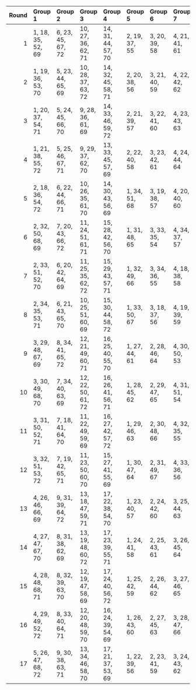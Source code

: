 |   Round | Group 1           | Group 2           | Group 3            | Group 4            | Group 5       | Group 6       | Group 7       | Group 8       | Group 9       | Group 10      | Group 11       | Group 12       | Group 13       | Group 14       | Group 15       | Group 16       | Group 17       |
|--------:|:------------------|:------------------|:-------------------|:-------------------|:--------------|:--------------|:--------------|:--------------|:--------------|:--------------|:---------------|:---------------|:---------------|:---------------|:---------------|:---------------|:---------------|
|       1 | 1, 18, 35, 52, 69 | 6, 23, 45, 67, 72 | 10, 27, 36, 62, 71 | 14, 31, 44, 57, 70 | 2, 19, 37, 55 | 3, 20, 39, 58 | 4, 21, 41, 61 | 5, 22, 43, 64 | 7, 24, 47, 53 | 8, 25, 49, 56 | 9, 26, 51, 59  | 11, 28, 38, 65 | 12, 29, 40, 68 | 13, 30, 42, 54 | 15, 32, 46, 60 | 16, 33, 48, 63 | 17, 34, 50, 66 |
|       2 | 1, 19, 36, 53, 70 | 5, 23, 44, 65, 69 | 10, 28, 37, 63, 72 | 14, 32, 45, 58, 71 | 2, 20, 38, 56 | 3, 21, 40, 59 | 4, 22, 42, 62 | 6, 24, 46, 68 | 7, 25, 48, 54 | 8, 26, 50, 57 | 9, 27, 35, 60  | 11, 29, 39, 66 | 12, 30, 41, 52 | 13, 31, 43, 55 | 15, 33, 47, 61 | 16, 34, 49, 64 | 17, 18, 51, 67 |
|       3 | 1, 20, 37, 54, 71 | 5, 24, 45, 66, 70 | 9, 28, 36, 61, 69  | 14, 33, 46, 59, 72 | 2, 21, 39, 57 | 3, 22, 41, 60 | 4, 23, 43, 63 | 6, 25, 47, 52 | 7, 26, 49, 55 | 8, 27, 51, 58 | 10, 29, 38, 64 | 11, 30, 40, 67 | 12, 31, 42, 53 | 13, 32, 44, 56 | 15, 34, 48, 62 | 16, 18, 50, 65 | 17, 19, 35, 68 |
|       4 | 1, 21, 38, 55, 72 | 5, 25, 46, 67, 71 | 9, 29, 37, 62, 70  | 13, 33, 45, 57, 69 | 2, 22, 40, 58 | 3, 23, 42, 61 | 4, 24, 44, 64 | 6, 26, 48, 53 | 7, 27, 50, 56 | 8, 28, 35, 59 | 10, 30, 39, 65 | 11, 31, 41, 68 | 12, 32, 43, 54 | 14, 34, 47, 60 | 15, 18, 49, 63 | 16, 19, 51, 66 | 17, 20, 36, 52 |
|       5 | 2, 18, 36, 54, 72 | 6, 22, 44, 66, 71 | 10, 26, 35, 61, 70 | 14, 30, 43, 56, 69 | 1, 34, 51, 68 | 3, 19, 38, 57 | 4, 20, 40, 60 | 5, 21, 42, 63 | 7, 23, 46, 52 | 8, 24, 48, 55 | 9, 25, 50, 58  | 11, 27, 37, 64 | 12, 28, 39, 67 | 13, 29, 41, 53 | 15, 31, 45, 59 | 16, 32, 47, 62 | 17, 33, 49, 65 |
|       6 | 2, 32, 50, 68, 69 | 7, 20, 43, 66, 72 | 11, 24, 51, 61, 71 | 15, 28, 42, 56, 70 | 1, 31, 48, 65 | 3, 33, 35, 54 | 4, 34, 37, 57 | 5, 18, 39, 60 | 6, 19, 41, 63 | 8, 21, 45, 52 | 9, 22, 47, 55  | 10, 23, 49, 58 | 12, 25, 36, 64 | 13, 26, 38, 67 | 14, 27, 40, 53 | 16, 29, 44, 59 | 17, 30, 46, 62 |
|       7 | 2, 33, 51, 52, 70 | 6, 20, 42, 64, 69 | 11, 25, 35, 62, 72 | 15, 29, 43, 57, 71 | 1, 32, 49, 66 | 3, 34, 36, 55 | 4, 18, 38, 58 | 5, 19, 40, 61 | 7, 21, 44, 67 | 8, 22, 46, 53 | 9, 23, 48, 56  | 10, 24, 50, 59 | 12, 26, 37, 65 | 13, 27, 39, 68 | 14, 28, 41, 54 | 16, 30, 45, 60 | 17, 31, 47, 63 |
|       8 | 2, 34, 35, 53, 71 | 6, 21, 43, 65, 70 | 10, 25, 51, 60, 69 | 15, 30, 44, 58, 72 | 1, 33, 50, 67 | 3, 18, 37, 56 | 4, 19, 39, 59 | 5, 20, 41, 62 | 7, 22, 45, 68 | 8, 23, 47, 54 | 9, 24, 49, 57  | 11, 26, 36, 63 | 12, 27, 38, 66 | 13, 28, 40, 52 | 14, 29, 42, 55 | 16, 31, 46, 61 | 17, 32, 48, 64 |
|       9 | 3, 29, 48, 67, 69 | 8, 34, 41, 65, 72 | 12, 21, 49, 60, 71 | 16, 25, 40, 55, 70 | 1, 27, 44, 61 | 2, 28, 46, 64 | 4, 30, 50, 53 | 5, 31, 35, 56 | 6, 32, 37, 59 | 7, 33, 39, 62 | 9, 18, 43, 68  | 10, 19, 45, 54 | 11, 20, 47, 57 | 13, 22, 51, 63 | 14, 23, 36, 66 | 15, 24, 38, 52 | 17, 26, 42, 58 |
|      10 | 3, 30, 49, 68, 70 | 7, 34, 40, 63, 69 | 12, 22, 50, 61, 72 | 16, 26, 41, 56, 71 | 1, 28, 45, 62 | 2, 29, 47, 65 | 4, 31, 51, 54 | 5, 32, 36, 57 | 6, 33, 38, 60 | 8, 18, 42, 66 | 9, 19, 44, 52  | 10, 20, 46, 55 | 11, 21, 48, 58 | 13, 23, 35, 64 | 14, 24, 37, 67 | 15, 25, 39, 53 | 17, 27, 43, 59 |
|      11 | 3, 31, 50, 52, 71 | 7, 18, 41, 64, 70 | 11, 22, 49, 59, 69 | 16, 27, 42, 57, 72 | 1, 29, 46, 63 | 2, 30, 48, 66 | 4, 32, 35, 55 | 5, 33, 37, 58 | 6, 34, 39, 61 | 8, 19, 43, 67 | 9, 20, 45, 53  | 10, 21, 47, 56 | 12, 23, 51, 62 | 13, 24, 36, 65 | 14, 25, 38, 68 | 15, 26, 40, 54 | 17, 28, 44, 60 |
|      12 | 3, 32, 51, 53, 72 | 7, 19, 42, 65, 71 | 11, 23, 50, 60, 70 | 15, 27, 41, 55, 69 | 1, 30, 47, 64 | 2, 31, 49, 67 | 4, 33, 36, 56 | 5, 34, 38, 59 | 6, 18, 40, 62 | 8, 20, 44, 68 | 9, 21, 46, 54  | 10, 22, 48, 57 | 12, 24, 35, 63 | 13, 25, 37, 66 | 14, 26, 39, 52 | 16, 28, 43, 58 | 17, 29, 45, 61 |
|      13 | 4, 26, 46, 66, 69 | 9, 31, 39, 64, 72 | 13, 18, 47, 59, 71 | 17, 22, 38, 54, 70 | 1, 23, 40, 57 | 2, 24, 42, 60 | 3, 25, 44, 63 | 5, 27, 48, 52 | 6, 28, 50, 55 | 7, 29, 35, 58 | 8, 30, 37, 61  | 10, 32, 41, 67 | 11, 33, 43, 53 | 12, 34, 45, 56 | 14, 19, 49, 62 | 15, 20, 51, 65 | 16, 21, 36, 68 |
|      14 | 4, 27, 47, 67, 70 | 8, 31, 38, 62, 69 | 13, 19, 48, 60, 72 | 17, 23, 39, 55, 71 | 1, 24, 41, 58 | 2, 25, 43, 61 | 3, 26, 45, 64 | 5, 28, 49, 53 | 6, 29, 51, 56 | 7, 30, 36, 59 | 9, 32, 40, 65  | 10, 33, 42, 68 | 11, 34, 44, 54 | 12, 18, 46, 57 | 14, 20, 50, 63 | 15, 21, 35, 66 | 16, 22, 37, 52 |
|      15 | 4, 28, 48, 68, 71 | 8, 32, 39, 63, 70 | 12, 19, 47, 58, 69 | 17, 24, 40, 56, 72 | 1, 25, 42, 59 | 2, 26, 44, 62 | 3, 27, 46, 65 | 5, 29, 50, 54 | 6, 30, 35, 57 | 7, 31, 37, 60 | 9, 33, 41, 66  | 10, 34, 43, 52 | 11, 18, 45, 55 | 13, 20, 49, 61 | 14, 21, 51, 64 | 15, 22, 36, 67 | 16, 23, 38, 53 |
|      16 | 4, 29, 49, 52, 72 | 8, 33, 40, 64, 71 | 12, 20, 48, 59, 70 | 16, 24, 39, 54, 69 | 1, 26, 43, 60 | 2, 27, 45, 63 | 3, 28, 47, 66 | 5, 30, 51, 55 | 6, 31, 36, 58 | 7, 32, 38, 61 | 9, 34, 42, 67  | 10, 18, 44, 53 | 11, 19, 46, 56 | 13, 21, 50, 62 | 14, 22, 35, 65 | 15, 23, 37, 68 | 17, 25, 41, 57 |
|      17 | 5, 26, 47, 68, 72 | 9, 30, 38, 63, 71 | 13, 34, 46, 58, 70 | 17, 21, 37, 53, 69 | 1, 22, 39, 56 | 2, 23, 41, 59 | 3, 24, 43, 62 | 4, 25, 45, 65 | 6, 27, 49, 54 | 7, 28, 51, 57 | 8, 29, 36, 60  | 10, 31, 40, 66 | 11, 32, 42, 52 | 12, 33, 44, 55 | 14, 18, 48, 61 | 15, 19, 50, 64 | 16, 20, 35, 67 |